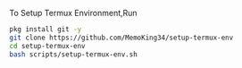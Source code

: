 To Setup Termux Environment,Run

```bash
pkg install git -y
git clone https://github.com/MemoKing34/setup-termux-env
cd setup-termux-env
bash scripts/setup-termux-env.sh
```

